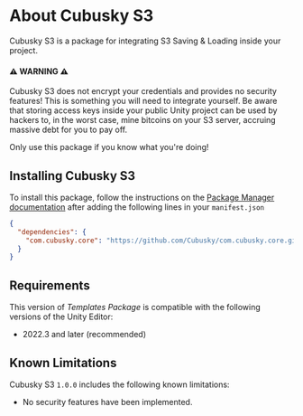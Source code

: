 # About Cubusky S3
Cubusky S3 is a package for integrating S3 Saving & Loading inside your project.

#### ⚠️ WARNING ⚠️
Cubusky S3 does not encrypt your credentials and provides no security features! This is something you will need to integrate yourself. Be aware that storing access keys inside your public Unity project can be used by hackers to, in the worst case, mine bitcoins on your S3 server, accruing massive debt for you to pay off.

Only use this package if you know what you're doing!

## Installing Cubusky S3
To install this package, follow the instructions on the [Package Manager documentation](https://docs.unity3d.com/Manual/upm-ui-giturl.html) after adding the following lines in your `manifest.json`
```json
{
  "dependencies": {
    "com.cubusky.core": "https://github.com/Cubusky/com.cubusky.core.git#1.2"
  }
}
```

## Requirements
This version of _Templates Package_ is compatible with the following versions of the Unity Editor:
- 2022.3 and later (recommended)

## Known Limitations
Cubusky S3 `1.0.0` includes the following known limitations:
- No security features have been implemented.
